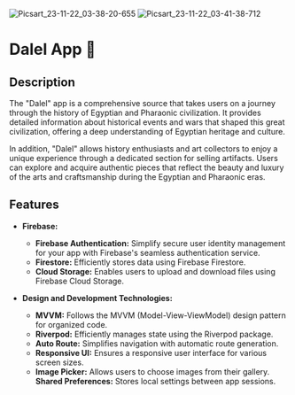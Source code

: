 ![Picsart_23-11-22_03-38-20-655](https://github.com/elsankary99/dalel_app/assets/65948188/058c7786-fa55-41d3-84d5-05c9830701a1)
![Picsart_23-11-22_03-41-38-712](https://github.com/elsankary99/dalel_app/assets/65948188/076f1d36-2bbb-48fb-a0c8-dc6f56124405)

# Dalel App 📜

## Description

The "Dalel" app is a comprehensive source that takes users on a journey through the history of Egyptian and Pharaonic civilization. It provides detailed information about historical events and wars that shaped this great civilization, offering a deep understanding of Egyptian heritage and culture.

In addition, "Dalel" allows history enthusiasts and art collectors to enjoy a unique experience through a dedicated section for selling artifacts. Users can explore and acquire authentic pieces that reflect the beauty and luxury of the arts and craftsmanship during the Egyptian and Pharaonic eras.

## Features

- **Firebase:**
  - **Firebase Authentication:** Simplify secure user identity management for your app with Firebase's seamless authentication service.
  - **Firestore:** Efficiently stores data using Firebase Firestore.
  - **Cloud Storage:** Enables users to upload and download files using Firebase Cloud Storage.
 
- **Design and Development Technologies:**
  - **MVVM:** Follows the MVVM (Model-View-ViewModel) design pattern for organized code.
  - **Riverpod:** Efficiently manages state using the Riverpod package.
  - **Auto Route:** Simplifies navigation with automatic route generation.
  - **Responsive UI:** Ensures a responsive user interface for various screen sizes.
  - **Image Picker:** Allows users to choose images from their gallery.
   **Shared Preferences:** Stores local settings between app sessions.
 

